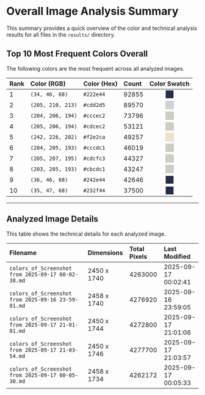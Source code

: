 # Overall Image Analysis Summary

This summary provides a quick overview of the color and technical analysis results for all files in the `results/` directory.

## Top 10 Most Frequent Colors Overall

The following colors are the most frequent across all analyzed images.

| Rank | Color (RGB) | Color (Hex) | Count | Color Swatch |
| :--- | :--- | :--- | :--- | :---: |
| 1 | `(34, 46, 68)` | `#222e44` | 92855 | <span style='background-color:#222e44; display:inline-block; width:20px; height:20px; border:1px solid #ccc;'></span> |
| 2 | `(205, 210, 213)` | `#cdd2d5` | 89570 | <span style='background-color:#cdd2d5; display:inline-block; width:20px; height:20px; border:1px solid #ccc;'></span> |
| 3 | `(204, 206, 194)` | `#cccec2` | 73796 | <span style='background-color:#cccec2; display:inline-block; width:20px; height:20px; border:1px solid #ccc;'></span> |
| 4 | `(205, 206, 194)` | `#cdcec2` | 53121 | <span style='background-color:#cdcec2; display:inline-block; width:20px; height:20px; border:1px solid #ccc;'></span> |
| 5 | `(242, 226, 202)` | `#f2e2ca` | 49257 | <span style='background-color:#f2e2ca; display:inline-block; width:20px; height:20px; border:1px solid #ccc;'></span> |
| 6 | `(204, 205, 193)` | `#cccdc1` | 46019 | <span style='background-color:#cccdc1; display:inline-block; width:20px; height:20px; border:1px solid #ccc;'></span> |
| 7 | `(205, 207, 195)` | `#cdcfc3` | 44327 | <span style='background-color:#cdcfc3; display:inline-block; width:20px; height:20px; border:1px solid #ccc;'></span> |
| 8 | `(203, 205, 193)` | `#cbcdc1` | 43247 | <span style='background-color:#cbcdc1; display:inline-block; width:20px; height:20px; border:1px solid #ccc;'></span> |
| 9 | `(36, 46, 68)` | `#242e44` | 42646 | <span style='background-color:#242e44; display:inline-block; width:20px; height:20px; border:1px solid #ccc;'></span> |
| 10 | `(35, 47, 68)` | `#232f44` | 37500 | <span style='background-color:#232f44; display:inline-block; width:20px; height:20px; border:1px solid #ccc;'></span> |

---

## Analyzed Image Details

This table shows the technical details for each analyzed image.

| Filename | Dimensions | Total Pixels | Last Modified |
| :--- | :--- | :--- | :--- |
| `colors_of_Screenshot from 2025-09-17 00-02-38.md` | 2450 x 1740 | 4263000 | 2025-09-17 00:02:41 |
| `colors_of_Screenshot from 2025-09-16 23-59-01.md` | 2458 x 1740 | 4276920 | 2025-09-16 23:59:05 |
| `colors_of_Screenshot from 2025-09-17 21-01-01.md` | 2450 x 1744 | 4272800 | 2025-09-17 21:01:06 |
| `colors_of_Screenshot from 2025-09-17 21-03-54.md` | 2450 x 1746 | 4277700 | 2025-09-17 21:03:57 |
| `colors_of_Screenshot from 2025-09-17 00-05-30.md` | 2458 x 1734 | 4262172 | 2025-09-17 00:05:33 |
